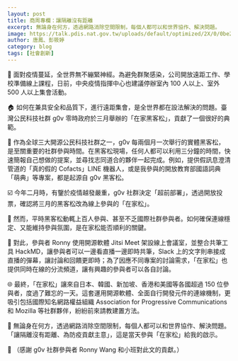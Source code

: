 ```yaml
---
layout: post
title: 商周專欄：讓隔離沒有距離
excerpt: 無論身在何方，透過網路消除空間限制，每個人都可以和世界協作、解決問題。
image: https://talk.pdis.nat.gov.tw/uploads/default/optimized/2X/0/0be2fcf663a2453fc8c33acd4ff14c8a6d392764_2_1370x1000.png
author: 唐鳳、彭筱婷
category: blog
tags: [社會創新]
---
```


🏫 面對疫情蔓延，全世界無不繃緊神經。為避免群聚感染，公司開放遠距工作、學校準備線上課程，日前，中央疫情指揮中心也建議停辦室內 100 人以上、室外 500 人以上集會活動。

🏠 如何在兼具安全和品質下，進行遠距集會，是全世界都在設法解決的問題。臺灣公民科技社群 g0v 零時政府於三月舉辦的「在家黑客松」，貢獻了一個很好的典範。

🎨 作為全球三大開源公民科技社群之一，g0v 每兩個月一次舉行的實體黑客松，是至關重要的社群參與時間。在黑客松現場，任何人都可以利用三分鐘的時間，快速簡報自己想做的提案，並尋找志同道合的夥伴一起完成。例如，提供假訊息澄清管道的「真的假的 Cofacts」LINE 機器人，或是我參與的開放教育部國語詞典「萌典」等專案，都是起源自 g0v 黑客松。

☑️ 今年二月時，有鑒於疫情越發嚴重，g0v 社群決定「超前部署」，透過開放投票，確認將三月的黑客松改為線上參與的「在家松」。

🍕 然而，平時黑客松動輒上百人參與、甚至不乏國際社群參與者。如何確保連線穩定、又能維持參與氛圍，是在家松能否順利的關鍵。

🎥 對此，參與者 Ronny 使用開源軟體 Jitsi Meet 架設線上會議室，並整合共筆工具 HackMD，讓參與者可以一邊看直播一邊即時共筆，Slack 上的文字則串接成直播的彈幕，讓討論和回饋更即時；為了因應不同專案的討論需求，「在家松」也提供同時在線的分流頻道，讓有興趣的參與者可以各自討論。

🌐 最終，「在家松」讓來自日本、韓國、新加坡、香港和美國等各國超過 150 位參與者，度過了難忘的一天。這套運用開源軟體、全面自行開發元件的連線機制，更吸引包括國際知名網路權益組織 Association for Progressive Communications 和 Mozilla 等社群夥伴，紛紛前來請教建置方法。

👐 無論身在何方，透過網路消除空間限制，每個人都可以和世界協作、解決問題。「讓隔離沒有距離、為防疫貢獻主意」，這是當天參與「在家松」給我的啟示。

🙏 （感謝 g0v 社群參與者 Ronny Wang 和小班對此文的貢獻。）
